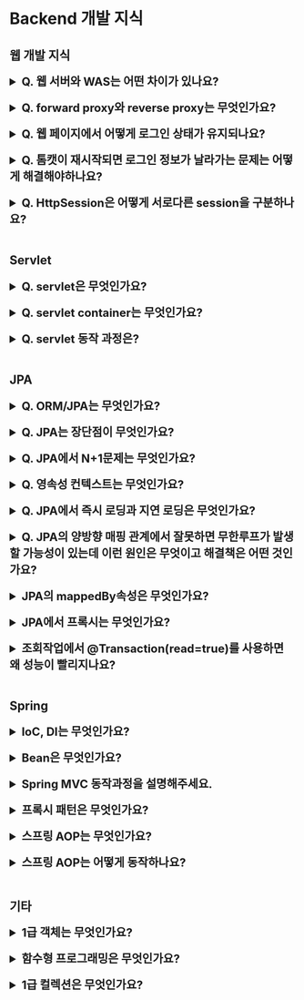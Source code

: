 # Backend 개발 지식

## 웹 개발 지식

<details>
    <summary style="font-size : 20px;"><strong> Q. 웹 서버와 WAS는 어떤 차이가 있나요?</strong></summary></br> 

웹 서버는 정적인 컨텐츠를 처리하며 WAS에 요청을 전달하고 WAS로부터 응답을 클라이언트에게 전달하는 역할을 수행합니다. ex)nginx, apache   

WAS는 웹 서버와 웹 컨테이너가 합쳐진 것으로 비즈니스 로직을 처리하여 동적인 컨텐츠를 제공할 수 있습니다. ex)tomcat, jetty, jboss    

웹 서버와 WAS를 구분하므로서 얻는 장점으로 웹 서버에서 정적인 컨텐츠를 담당하여 WAS에 대한 부하를 줄여줄 수 있으며 WAS에 요청을 전달할 때 로드밸런싱을 수행할 수 있습니다.
</details></br>

<details>
    <summary style="font-size : 20px;"><strong> Q. forward proxy와 reverse proxy는 무엇인가요?</strong></summary></br> 

forward proxy는 클라이언트가 인터넷에 직접 접근하는 것이 아니라 forward proxy 서버에서 요청을 받아 서버와 연결하고 결과를 응답하는 방식입니다.   

reverse proxy는 서버대신 proxy에서 요청을 받아 서버에게 요청을 전달해줍니다. 로드 밸런싱에 활용할 수 있고 서버를 노출하지않으므로서 보안상 이점이 있습니다.   

이 둘의 차이점은 아래와 같습니다.   
- forward proxy는 forward proxy server에서 서버로 요청을 보내므로 클라이언트를 감출 수 있고 reverse proxy는 서버 대신 reverse proxy서버에서 요청을 받아주므로 서버를 감출 수 있습니다.
- forward proxy의 endpoint는 실제 서버의 도메인인 반면, reverse proxy의 endpoint는 reverse proxy 서버 도메인입니다. 

</details></br>

<details>
    <summary style="font-size : 20px;"><strong> Q. 웹 페이지에서 어떻게 로그인 상태가 유지되나요?</strong></summary></br>

http는 stateless한 특징이 있어 이전 연결에 대한 결과를 저장하지 않습니다. 이런 단점을 극복하기 위해 http에서는 쿠키와 세션을 사용해 상태를 저장할 수 있습니다. 보통 클라이언트쪽에서 저장되는 쿠키는 보안상 취약하여 세션을 사용해 사용자의 정보를 서버측에서 관리합니다. 서버는 session id를 통해 사용자를 식별할 수 있으며 session id를 기준으로 로그인 정보를 저장할 수 있습니다. 클라이언트는 매 요청시 session id가 포함된 쿠키를 서버로 전송하므로 로그인 유지가 가능합니다. 

</details></br>

<details>
    <summary style="font-size : 20px;"><strong> Q. 톰캣이 재시작되면 로그인 정보가 날라가는 문제는 어떻게 해결해야하나요?</strong></summary></br>
  
세션 스토어를 메모리로 사용했다면 톰캣이 재시작시 로그인 정보가 날라가는 문제가 있습니다. 또한, 여러 서버로 운영을 할 때 메모리 상의 세션 정보를 공유하기 어렵습니다. 로드 밸런싱의 sticky session을 사용해서 세션이 저장된 동일한 서버에 요청을 보내는게 가능하지만 진정한 의미의 부하 분산이 이뤄지지 않습니다. 별도의 세션 스토어를 사용하면 서버가 셧다운되어도 세션에 대한 정보가 유지되고 클러스터링이 용이하다는 장점이 있습니다. 대표적인 세션 스토어로는 redis가 있습니다.
</details></br>

<details>
    <summary style="font-size : 20px;"><strong> Q. HttpSession은 어떻게 서로다른 session을 구분하나요?</strong></summary></br>
  
세션의 동작과정은 이렇습니다. 최초에 클라이언트의 요청이 들어오면 서버는 새로운 HttpSession객체를 생성하고 unique한 session id를 만듭니다. 응답에서 JSessionId를 key로 session id를 value로 하는 쿠키를 만들어 set-cookie 헤더에 담아 전달합니다. 이후 클라이언트는 session id정보가 포함된 쿠키를 요청에 담아 전송합니다. 서버의 서블릿 컨테이너는 모든 요청에 대해 쿠키로 담긴 JSessionId를 확인하여 저장된 HttpSession객체를 가져옵니다. 이 과정을 통해 클라이언트에 대한 정보를 식별할 수 있습니다.
</details></br>



## Servlet
<details>
    <summary style="font-size : 20px;"><strong> Q. servlet은 무엇인가요?</strong></summary></br>
    
java servlet은 클라이언트 요청에 대한 동적인 처리를 위해 사용되는 프로그램 혹은 사양을 말하며 servlet 컨테이너에 의해 실행되고 관리됩니다.
servlet의 life cycle은 init, service, destroy 3가지로 구분됩니다. 
- init은 서블릿이 최초의 한번만 실행되며 서블릿을 초기화합니다. 
- service는 doGet(), doPost()메서드를 가지고 있으며 클라이언트의 요청을 처리합니다. 
- destory는 servlet이 제거된 상태입니다. 


요청이 들어올 때마다 매번 servlet객체를 만드는 비용이 크기 때문에 init메서드가 호출되면 servlet은 메모리에 저장됩니다.
</details></br>

<details>
    <summary style="font-size : 20px;"><strong> Q. servlet container는 무엇인가요?</strong></summary></br>

servlet container는 http요청을 받아 servlet을 실행시키고 결과를 클라이언트에 응답하는 기능을 제공하는 컴포넌트입니다. servelt container의 역할은 다음과 같습니다.
- servlet을 실행하고 생명주기를 관리
- 멀티 스레딩을 관리하여 클라이언트의 여러 요청을 처리
- 웹 서버(nginx, apache..)와 통신을 지원  
대표적인 container로 tomcat, jetty, jboss등이 있습니다.
</details></br>

<details>
    <summary style="font-size : 20px;"><strong> Q. servlet 동작 과정은?</strong></summary></br>
    
1. 클라이언트가 요청을 전송하면 servlet container에서 HttpServletRequest, HttpServletResponse를 생성합니다.
2. web.xml파일을 확인하여 어떤 서블릿에 대한 요청인지 구분합니다.
3. 컨테이너는 service()메서드를 호출하여 요청 메서드에 따라 doGet() 또는 doPost()를 호출합니다.
4. doGet(), doPost()메서드에서 요청을 처리하여 HttpServletResponse객체에 응답을 전달합니다.
5. 응답이 완료되면 HttpServletRequest, HttpServletResponse객체는 소멸됩니다.
</details></br>


## JPA
<details>
    <summary style="font-size : 20px;"><strong> Q. ORM/JPA는 무엇인가요?</strong></summary></br>
    
ORM은 object relational mapping의 약자로 객체와 데이터베이스간 데이터를 매핑해주는 기법입니다.

JPA는 자바 ORM에 대한 API 표준 명세입니다. 대표적인 구현체로 hibernate가 있습니다.
</details></br>
    
<details>
    <summary style="font-size : 20px;"><strong> Q. JPA는 장단점이 무엇인가요?</strong></summary></br>
   
**장점**  
**생산성**  
JPA를 사용하면 자바 컬렉션에 객체를 저장하듯이 JPA에 저장할 객체를 전달하면됩니다. SQL을 작성하고 JDBC API를 사용하는 반복적인 일을 JPA에서 대신해준다. 

**유지보수**   
유지 보수 측면에서는 SQL의존적인 개발은 엔티티 컬럼이 변경되는 상황에서 연관된 모든 SQL문을 수정해야하고 결과를 매핑하기 위한 JDBC API도 변경해야합니다. JPA는 이러한 과정을 대신 처리해줍니다.

**패러다임 불일치 문제 해결**    
데이터 베이스는 데이터 중심으로 구조화되어있어 객체 지향 언어와 패러다임 불일치 문제가 발생합니다. JPA는 데이터 베이스에 맞춰 데이터를 저장하기위해
객체를 매핑하는 과정에서 드는 비용을 없애 좀 더 객체지향적인 개발이 가능하게 합니다.

**DB벤더 교체 용이성**   
SQL의존적인 개발은 DB벤더마다 문법이 다르기 때문에 다른 데이터베이스로 변경하는 작업이 쉽지않습니다. JPA는 데이터베이스와 애플리케이션 사이에서 추상화 계층을 제공하므로 변경 작업이 비교적 간편합니다,

**단점**
JPA의 단점은 복잡한 통계 쿼리를 처리하기 어려운 특성이있고, 실제로 어떤 쿼리가 실행될지 알 수 없으며, N+1문제, 등이 발생할 수 있습니다.
</details></br>

<details>
    <summary style="font-size : 20px;"><strong> Q. JPA에서 N+1문제는 무엇인가요?</strong></summary></br>
    
N+1문제는 다른 테이블을 Join해서 가져오지않고 일일히 select문을 통해 join된 결과를 만들어내는 문제입니다. 

**원인**   
N+1문제는 1:N관계에서 JPQL을 사용할 때 발생할 수 있습니다.

먼저, JPQL의 동작 과정은 아래와 같습니다.
1. JPQL을 호출하면 데이터베이스에 우선적으로 조회합니다.
2. 조회한 값을 영속성 컨텍스트에 저장합니다.
3. 영속성 컨텍스트에 조회할 때 이미 존재하는 데이터가 있다면 데이터를 버립니다.
JPQL은 이러한 동작 과정에서 연관 관계를 고려하지 않고 SQL문을 생성합니다. 이후 JPA에서 글로벌 fetch전략을 적용시킵니다. 
Eager모드가 적용되어 있다면 JPA에서는 즉시 연관 관계를 만들어주기위해 select문에 N번 실행됩니다.
Lazy모드는 당장 N+1문제가 발생하지 않지만 연관된 관계를 참조하려할 때 JPA에서는 연관 관계를 만들기위해 조회가 이뤄집니다. 
 
 **해결책**
 1. fetch join : fetch join은 즉시 연관 엔티티를 가져오도록 할 수 있습니다. SQL자체에서 연관 엔티티를 가져오도록 강제합니다. fetch join은 inner join을 사용해서 연관 관계를 만들어냅니다.
 2. @EntityGraph : EntityGraph를 사용하면 명시적으로 가져올 엔티티를 정할 수 있습니다. EntityGraph는 Outer join을 사용해서 연관 관계를 만들어냅니다.

 이 두가지 방법은 카테시안 곱이 발생해서 데이터의 중복이 발생합니다. 이를 해결하기위해 distinct로 조회하거나 자료구조로 set을 사용할 수 있습니다.
 
 3. batch size : OneToMany관계에 batch size를 설정해서 한번에 불러올 데이터 수를 지정할 수 있습니다. where in구문을 사용하기 때문에 join이 사용되지 않지만 N+1문제를 해결할 수 있습니다.

</details></br>

<details>
    <summary style="font-size : 20px;"><strong> Q. 영속성 컨텍스트는 무엇인가요?</strong></summary></br>
    
영속성 컨텍스트는 엔티티를 영구 저장하는 환경입니다. 엔티티 매니저로 엔티티를 저장하거나 조회하면 영속성 컨텍스트에서 엔티티를 보관하고 저장합니다.
영속성의 생명주기는 비영속, 영속, 준영속, 삭제로 4가지가 있습니다.   
**비영속 상태**는 엔티티의 객체는 생성되었지만 아직 저장하지 않아 영속성 컨텍스트나 데이터베이스와 관련 없는 상태를 말합니다.    
**영속 상태**는 영속성 컨텍스트가 관리하는 상태를 말합니다.   
**준영속 상태**는 영속성 상태인 엔티티를 더이상 영속성 컨텍스트에서 관리하지않는 상태입니다. 준영속상태는 1차캐시부터 쓰기 지연 저장소까지 해당 엔티티를 관리하기 위한 모든 정보가 제거됩니다.    
**삭제**는 엔티티가 영속성 컨텍스트와 데이터베이스에서 삭제된 상태입니다.       

영속성 컨텍스트는 엔티티의 식별자(@Id)를 통해 구분합니다. 따라서 영속 상태는 반드시 식별자가 있어야합니다. 
영속성이 데이터베이스와 동기화하는 과정은 보통 트랜잭션이 커밋되는 순간이며 이를 flush라고합니다.
영속성은 1차 캐시, 동일성 보장, 변경 감지, 쓰기 지연등의 장점이있습니다.  

**1차 캐시**  
영속화가 된 엔티티는 1차 캐시에 저장되어 관리되며 1차 캐시에 존재한다면 데이터 베이스를 조회하지 않고 조회가 가능하므로 성능상 이점이 있습니다. 동일한 엔티티를 여러번 조회해도 
1차 캐시에 있는 값을 반환하여 각각의 엔티티는 동일성을 보장합니다.  
**쓰기 지연**  
엔티티 매니저는 트랜잭션이 커밋되기 전까지 엔티티를 데이터베이스에 저장하지 않습니다. 내부 쿼리 저장소를 통해 insert SQL을 저장하며 트랜잭션을 커밋할 때 쿼리를 데이터 베이스로 전송합니다.
한번에 쿼리를 전달하므로써 성능상 이점을 얻을 수 있습니다.  
**변경 감지**  
영속성 컨텍스트는 영속상태의 엔티티의 변경을 추적합니다. JPA는 엔티티를 영속성 컨텍스트에 보관할 때 최초의 상태를 스냅샷합니다. 그리고 flush시점에서 스냅샷과 비교하여 변경사항이 감지되면
update 쿼리를 쓰기 지연 저장소에 추가하고 SQL을 데이터베이스로 보냅니다. 따라서 JPA에서는 별도의 update메서드가 존재하지 않습니다.

flush는 엔티티 매니저의 flush()메소드를 직접 호출하거나, 트랜잭션 커밋, JPQL을 실행하므로서 동작하게 할 수 있습니다.


</details></br>

<details>
    <summary style="font-size : 20px;"><strong> Q. JPA에서 즉시 로딩과 지연 로딩은 무엇인가요?</strong></summary></br>
    
JPA는 객체 그래프로 연관된 객체를 탐색합니다. 그러기 위해서는 엔티티에 객체 필드가 존재해야 합니다. 하지만, 사용하는 쿼리에 따라 연관 관계를 참조할 필요가 없을 수도 있습니다.
JPA가 지원하는 즉시로딩은 엔티티를 조회할 때 연관된 객체를 함께 조회하는 것을 말하며, 지연 로딩은 연관된 객체를 함께 조회하지 않고 사용하는 시점에서 조회하는 것을 말합니다.
</details></br>


<details>
    <summary style="font-size : 20px;"><strong> Q. JPA의 양방향 매핑 관계에서 잘못하면 무한루프가 발생할 가능성이 있는데 이런 원인은 무엇이고 해결책은 어떤 것인가요?</strong></summary></br>
    
이런 상황은 보통 엔티티를 JSON으로 변환하려는 상황에서 발생합니다. 회원, 팀이 양방향 관계에 놓여있다고 했을 때 회원 엔티티를 JSON으로 변환 한다고 가정해보겠습니다.
JSON으로 변환과정에서 팀의 엔티티까지 변환시키려고 할 것입니다. 그렇다면 팀에 속한 필드도 JSON으로 변환되는 과정이 필요한데, 
이때 팀에 속한 회원도 JSON으로 변환하려고합니다. 결국에는 팀에서는 회원을, 회원에서는 팀을 JSON으로 변환시키려는 과정에서 무한 루프가 발생합니다.
그래서 보통 dto를 만들고 JSON으로 변환할 데이터만 정의해서 그 dto로 JSON을 만듭니다. 이외에도 JSON라이브러리에서는 무한 루프에 빠지지 않게 하는 어노테이션이나 기능을 제공합니다.
</details></br>


<details>
    <summary style="font-size : 20px;"><strong> JPA의 mappedBy속성은 무엇인가요?</strong></summary></br>
    
먼저, 테이블에서 양방향 관계와 객체의 참조 관계는 차이가 있습니다. 테이블에서는 외래키를 사용하여 양쪽에서 조인을 할 수 있습니다. 하지만 객체는 단방향 참조를 사용합니다. 
양방향을 참조하는 상황에서 객체의 참조는 둘이지만 외래키는 하나인 상황이 발생합니다. 따라서 두 객체중 테이블의 외래키를 관리할 주인을 설정해줘야합니다. 
주인은 외래키의 등록, 수정, 읽기등이 자유롭지만 주인이 아닌 곳에서는 읽기만 가능합니다. mappedBy속성은 외래키를 관리하는 주인을 설정하는 속성입니다. 
주인이 아닌 경우 mappedBy속성을 사용해서 주인을 지정해야합니다.
</details></br>

<details>
    <summary style="font-size : 20px;"><strong> JPA에서 프록시는 무엇인가요?</strong></summary></br>
     
지연 로딩을 사용하기위해 JPA에서는 실제 엔티티 객체 대신 데이터베이스 조회를 지연할 수 있는 가짜 객체가 필요합니다. 이것을 프록시 객체라고 합니다. 
엔티티 매니저에서 getReference()메서드를 사용하면 프록시 객체를 얻을 수 있습니다. 이 프록시 객체는 엔티티의 상속을 통해 만들어진 것으로 실제 엔티티와 겉모습이 같습니다.
프록시 객체에 값을 얻기위해 호출하면 엔티티 정보를 얻어오기위한 DB조회를 조회해 엔티티를 가져옵니다. 이를 프록시 초기화라고합니다. DB조회로 영속성 컨텍스트에 저장된 엔티티를 
프록시 객체가 참조하면서 값을 반환합니다. 이런 원리로 지연 로딩이 가능합니다.
</details></br>

<details>
    <summary style="font-size : 20px;"><strong> 조회작업에서 @Transaction(read=true)를 사용하면 왜 성능이 빨리지나요?</strong></summary></br>

JPA에서는 read=true 속성이 설정되면 영속성 컨텍스트 flush가 발생하지 않습니다. Flush는 영속성 컨텐스트의 변경내용을 데이터 베이스와 동기화하는 작업을 말합니다.
</details></br>

## Spring
<details>
    <summary style="font-size : 20px;"><strong> IoC, DI는 무엇인가요?</strong></summary></br>

DI는 의존성 주입으로 객체를 외부에서 주입하는 방식을 말합니다. 외부에서 객체를 주입 받게되면객체 내부에서 객체를 생성하는 방식보다 유지 보수가 좋습니다. 의존하는 객체가 변경될 시 코드마다 일일히 찾아 수정하지 않아도 외부에서 주입하는 객체만 수정하면됩니다. 스프링의 컨테이너는 사용자가 직접 의존성 주입을 하는 대신 스프링 컨테이너에서 DI를해준다. 이를 제어가 역전되었다고해서 IOC라고 표현합니다.
</details></br>

<details>
    <summary style="font-size : 20px;"><strong> Bean은 무엇인가요?</strong></summary></br>

Spring 컨테이너에서 관리되는 객체를 말합니다. Bean은 xml파일이나 자바 configuration으로 선언할 수 있습니다. 일반적으로 Bean은 singleton으로 관리되며 Prototype으로 지정시 객체 호출시 매번 새롭게 생성됩니다.
</details></br>

<details>
    <summary style="font-size : 20px;"><strong> Spring MVC 동작과정을 설명해주세요.</strong></summary></br>
    
1. 클라이언트로부터 요청이 오면 dispatcher servlet에서 가로챕니다.  
2. dispatcher servlet은 HandlerMapping객체에게 요청URL에 대해 어떤 컨트롤러에서 처리해야할지 정보를 얻어옵니다.  
3. dispatcher servlet은 HandlerAdapter에게 요청을 위임하여 요청에 맞는 컨트롤러의 메서드를 실행시킵니다.  
4. 컨트롤러 메서드의 실행 결과를 ModelAndView의 형태로 반환합니다  
5. dispatcher servlet은 view resolver로 부터 반환 값에 해당하는 view객체를 찾습니다.  
6. view객체는 해당하는 뷰(html, jsp, thyleaf)를 호출하고 model객체에 담긴 데이터를 가져와 화면에 표시합니다.   


</details></br>


<details>
    <summary style="font-size : 20px;"><strong>프록시 패턴은 무엇인가요?</strong></summary></br>

프록시 패턴은 클라이언트의 요청을 프록시 객체로 대신 받아주는 방식입니다.
</details></br>

<details>
    <summary style="font-size : 20px;"><strong>스프링 AOP는 무엇인가요?</strong></summary></br>

OOP의 경우 비즈니스 로직의 모듈화가 핵심이라면 AOP는 인프라, 시스템 관련 부가기능등을 모듈화하여 공통된 기능을 처리하는 방식입니다. AOP가 적용된 대표적인 예시는 @Transactional, @Cacheable이 있습니다.

**Target** : 부가기능을 부여할 대상  
**Aspect** : 관심사를 모듈화 한 것으로 어드바이스와 포인트 컷을 포함   
**Advice** : 실질적으로 부가기능을 담은 구현체    
**JoinPoint** : 어드바이스가 적용 가능한 위치. 스프링에서는 메소드 조인포인트만 제공   
**Point cut** : 어떤 대상에게 부가기능을 적용할지 선정하는 방법   
**Proxy** : 타겟을 감싸서 타겟의 요청을 대신 받아주는 랩핑 오브젝트.   
**Weaving** : 지정된 객체에 aspect를 적용해서 새로운 프록시 객체를 생성하는 과정     

스프링 AOP는 프록시 패턴 기반으로 합니다. 
</details></br>

<details>
    <summary style="font-size : 20px;"><strong>스프링 AOP는 어떻게 동작하나요?</strong></summary></br>

스프링 aop는 프록시 패턴의 런타임 위빙 방식을 사용합니다.
스프링 aop는 JDK Dynamic Proxy, CGLIB 두 가지를 사용합니다.   

**JDK Dynamic Proxy** : 인터페이스를 구현한 class에 대해서만 적용이 가능한 방법입니다. JDK Dynamic Proxy방식은 Java reflection을 사용해 target class의 method를 invoke합니다. advise의 적용 대상인지와 상관 없이 모든 method call마다 invoke가 수행되므로 성능이 떨어집니다.

**CGLIB** :  CGLIB는 인터페이스의 구현과 상관없이 사용이 가능합니다. CGLIB Proxy는 Target Class를 상속받아 생성되어 별도의 인터페이스가 필요하지 않지만 final, private와 같이 overriding이 불가능한경우 사용할 수 없습니다. CGLIB방식은 Java reflection이 아닌 Bytecode를 조작해 프록시 객체를 만들기 때문에 성능이 더 좋습니다.

Spring에서 타겟 클래스의 인터페이스 구현 여부에 따라 방식이 달라집니다. Spring boot는 이와 상관없이 CGLIB방식이 default입니다.
</details></br>

## 기타
<details>
    <summary style="font-size : 20px;"><strong>1급 객체는 무엇인가요?</strong></summary></br>

1급 객체는 다음과 같은 조건을 만족하는 객체입니다.
- 변수나 데이터 구조에 할당할 수 있음
- 파라미터로 사용가능함
- return값으로 사용 가능함
- 비교 연산이 가능함
</details></br>

<details>
    <summary style="font-size : 20px;"><strong>함수형 프로그래밍은 무엇인가요?</strong></summary></br>

함수형 프로그래밍은 순수 함수, 즉 동일한 input에 대해 항상 동일한 output을 반환하며 함수의 실행으로 인한 프로그램 내 side effect가 없는 함수를 조합하고 공유 상태, 변경 가능한 데이터, side effect를 피하여 소프트웨어를 만드는 프로세스입니다. 가장 핵심이 되는건 불변의 관점입니다.

함수형 프로그래밍을 사용하면 output은 항상 input에 의존적이며 사이드 이펙트가 없으므로 테스트가 쉽고 예측하기 힘든 문제가 발생하지 않습니다. 또한, 최적화의 관점에서 동일 input에대한 output이 같으므로 캐싱이 가능해집니다. 함수형 프로그래밍에서는 변경가능한 상태를 배제하므로 동시성 문제가 발생하지않는다는 장점도 있습니다.

</details></br>

<details>
    <summary style="font-size : 20px;"><strong>1급 컬렉션은 무엇인가요?</strong></summary></br>

1급 컬렉션은 컬렉션을 wrapping하면서 그 외 다른 맴버 변수는 없는 것을 의미합니다. 1급 컬렉션의 장점은 다음과 같습니다.

**비즈니스에 종속적인 자료구조**  
로또 번호의 validation을 검증할 때 매번 서비스 로직에서 검증대신 조건에 만족하는 자료구조로서 활용할 수 있습니다.
  
**collection의 불변성을 보장**     
wrapper 클래스에서 컬렉션 값을 변경하는 메서드를 만들지 않으면 컬렉션 자체가 불변이됩니다
  
**상태와 행위를 한 곳에서 관리**   
컬렉션에는 값에 대한 정보만 있으며 이 값을 사용하는 로직은 다른 곳에있음. 일급 컬렉션으로 상태와 행위를 한 곳에서하면 중복 코드를 줄이고 효율적인 관리가능합니다.
  
**이름이 있는 컬렉션**    
컬렉션 변수에 이름을 붙이는 것이 아닌 클래스에 명명이 가능하므로 검색이 용이합니다. 개발팀/운영팀간 의사소통시 명확한 용어가 정의됩니다.
</details></br>

